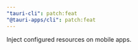 ```yaml
---
"tauri-cli": patch:feat
"@tauri-apps/cli": patch:feat
---
```


Inject configured resources on mobile apps.
